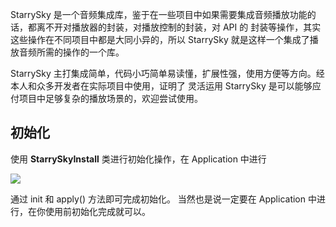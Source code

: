 StarrySky 是一个音频集成库，鉴于在一些项目中如果需要集成音频播放功能的话，都离不开对播放器的封装，对播放控制的封装，对 API 的 封装等操作，其实这些操作在不同项目中都是大同小异的，所以
StarrySky 就是这样一个集成了播放音频所需的操作的一个库。

StarrySky 主打集成简单，代码小巧简单易读懂，扩展性强，使用方便等方向。经本人和众多开发者在实际项目中使用，证明了 灵活运用 StarrySky
是可以能够应付项目中足够复杂的播放场景的，欢迎尝试使用。

## 初始化

使用 **StarrySkyInstall** 类进行初始化操作，在 Application 中进行

<img src="https://s2.loli.net/2023/01/18/nICgYR641fKZQD3.png" >


通过 init 和 apply() 方法即可完成初始化。  当然也是说一定要在 Application 中进行，在你使用前初始化完成就可以。